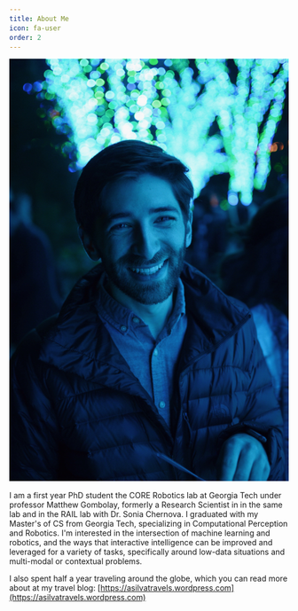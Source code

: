 ```yaml
---
title: About Me
icon: fa-user
order: 2
---
```


![Me!](/assets/images/me.jpg)

I am a first year PhD student the CORE Robotics lab at Georgia Tech under professor Matthew Gombolay, formerly a Research Scientist in in the same lab and in the RAIL lab with Dr. Sonia Chernova. I graduated with my Master's of CS from Georgia Tech, specializing in Computational Perception and Robotics. I'm interested in the intersection of machine learning and robotics, and the ways that interactive intelligence can be improved and leveraged for a variety of tasks, specifically around low-data situations and multi-modal or contextual problems.

I also spent half a year traveling around the globe, which you can read more about at my travel blog: [https://asilvatravels.wordpress.com](https://asilvatravels.wordpress.com)
